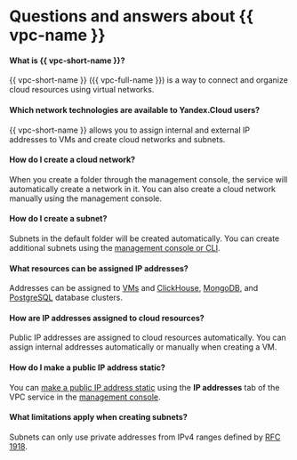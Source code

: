 # Questions and answers about {{ vpc-name }}

#### What is {{ vpc-short-name }}?

{{ vpc-short-name }} ({{ vpc-full-name }}) is a way to connect and organize cloud resources using virtual networks.

#### Which network technologies are available to Yandex.Cloud users?

{{ vpc-short-name }} allows you to assign internal and external IP addresses to VMs and create cloud networks and subnets.

#### How do I create a cloud network?

When you create a folder through the management console, the service will automatically create a network in it. You can also create a cloud network manually using the management console.

#### How do I create a subnet?

Subnets in the default folder will be created automatically. You can create additional subnets using the [management console or CLI](../operations/subnet-create.md).

#### What resources can be assigned IP addresses?

Addresses can be assigned to [VMs](../../compute/concepts/vm.md) and [ClickHouse](../../managed-clickhouse/concepts/index.md), [MongoDB](../../managed-mongodb/concepts/index.md), and [PostgreSQL](../../managed-postgresql/concepts/index.md) database clusters.

#### How are IP addresses assigned to cloud resources?

Public IP addresses are assigned to cloud resources automatically. You can assign internal addresses automatically or manually when creating a VM.

#### How do I make a public IP address static?

You can [make a public IP address static](../operations/set-static-ip.md) using the **IP addresses** tab of the VPC service in the [management console](https://console.cloud.yandex.com).

#### What limitations apply when creating subnets?

Subnets can only use private addresses from IPv4 ranges defined by [RFC 1918](https://tools.ietf.org/html/rfc1918).

